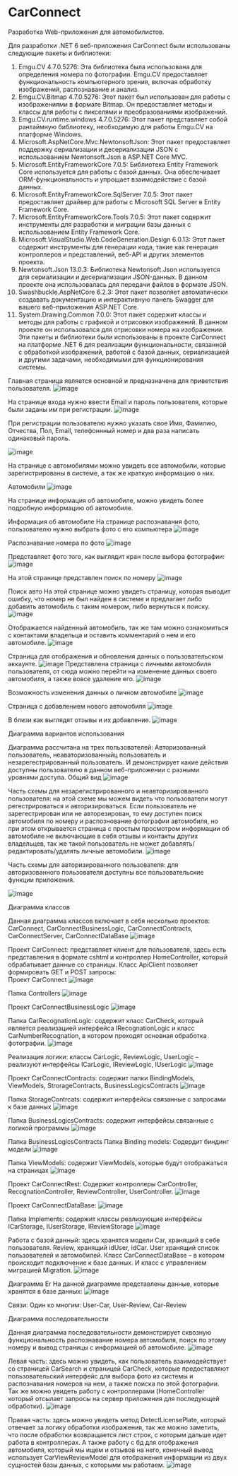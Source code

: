 # CarConnect
Разработка Web-приложения для автомобилистов.

Для разработки .NET 6 веб-приложения CarConnect были использованы следующие пакеты и библиотеки:
1. Emgu.CV 4.7.0.5276: Эта библиотека была использована для определения номера по фотографии. Emgu.CV предоставляет функциональность компьютерного зрения, включая обработку изображений, распознавание и анализ.
2. Emgu.CV.Bitmap 4.7.0.5276: Этот пакет был использован для работы с изображениями в формате Bitmap. Он предоставляет методы и классы для работы с пикселями и преобразованиями изображений.
3. Emgu.CV.runtime.windows 4.7.0.5276: Этот пакет представляет собой рантаймную библиотеку, необходимую для работы Emgu.CV на платформе Windows.
4. Microsoft.AspNetCore.Mvc.NewtonsoftJson: Этот пакет предоставляет поддержку сериализации и десериализации JSON с использованием Newtonsoft.Json в ASP.NET Core MVC.
5. Microsoft.EntityFrameworkCore 7.0.5: Библиотека Entity Framework Core используется для работы с базой данных. Она обеспечивает ORM-функциональность и упрощает взаимодействие с базой данных.
6. Microsoft.EntityFrameworkCore.SqlServer 7.0.5: Этот пакет предоставляет драйвер для работы с Microsoft SQL Server в Entity Framework Core.
7. Microsoft.EntityFrameworkCore.Tools 7.0.5: Этот пакет содержит инструменты для разработки и миграции базы данных с использованием Entity Framework Core.
8. Microsoft.VisualStudio.Web.CodeGeneration.Design 6.0.13: Этот пакет содержит инструменты для генерации кода, такие как генерация контроллеров и представлений, веб-API и других элементов проекта.
9. Newtonsoft.Json 13.0.3: Библиотека Newtonsoft.Json используется для сериализации и десериализации JSON-данных. В данном проекте она использовалась для передачи файлов в формате JSON.
10. Swashbuckle.AspNetCore 6.2.3: Этот пакет позволяет автоматически создавать документацию и интерактивную панель Swagger для вашего веб-приложения ASP.NET Core.
11. System.Drawing.Common 7.0.0: Этот пакет содержит классы и методы для работы с графикой и отрисовки изображений. В данном проекте он использовался для отрисовки номера на изображении.
Эти пакеты и библиотеки были использованы в проекте CarConnect на платформе .NET 6 для реализации функциональности, связанной с обработкой изображений, работой с базой данных, сериализацией и другими задачами, необходимыми для функционирования системы.

Главная страница является основной и предназначена для приветствия пользователя. 
![image](https://github.com/BulatReznik/CarConnect-Pet-Project/assets/90419704/5489ea94-034a-4833-a1f3-c985c0637021)

На странице входа нужно ввести Email и пароль пользователя, которые были заданы им при регистрации.
![image](https://github.com/BulatReznik/CarConnect-Pet-Project/assets/90419704/0b959180-20cb-424b-955e-8566b3891aa0)

При регистрации пользователю нужно указать свое Имя, Фамилию, Отчества, Пол, Email, телефоннный номер и два раза написать одинаковый пароль. 
 
![image](https://github.com/BulatReznik/CarConnect-Pet-Project/assets/90419704/2ffe8b5c-94d5-40a5-8aea-24e78195c851)

На странице с автомобилями можно увидеть все автомобили, которые зарегистрированы в системе, а так же краткую информацию о них.
 
Автомобили
![image](https://github.com/BulatReznik/CarConnect-Pet-Project/assets/90419704/810130ae-a57a-4088-8487-47dfed6f61de)

На странице информация об автомобиле, можно увидеть более подробную информацию об автомобиле.
 
Информация об автомобиле
На странице распознавания фото, пользователю нужно выбрать фото с его компьютера
![image](https://github.com/BulatReznik/CarConnect-Pet-Project/assets/90419704/e6d6200b-f793-431a-8a02-ddfb012f6c07)

Распознавание номера по фото
![image](https://github.com/BulatReznik/CarConnect-Pet-Project/assets/90419704/b06ea7e5-4cdf-45b5-bc58-0766056f7dcf)

Представляет фото того, как выглядит кран после выбора фотографии:
![image](https://github.com/BulatReznik/CarConnect-Pet-project/assets/90419704/dee0cf32-3c2c-4ea8-97c6-43840e23e7bd)

На этой странице представлен поиск по номеру
![image](https://github.com/BulatReznik/CarConnect-Pet-Project/assets/90419704/5a5909fe-f900-4020-93ca-926443f6a40d)

Поиск авто
На этой странице можно увидеть страницу, которая выводит ошибку, что номер не был найден в системе и предлагает либо добавить автомобиль с таким номером, либо вернуться к поиску. 
![image](https://github.com/BulatReznik/CarConnect-Pet-Project/assets/90419704/f855182e-96aa-465c-b3e3-d5e8d7298abb)

Отображается найденный автомобиль, так же там можно ознакомиться с контактами владельца и оставить комментарий о нем и его автомобиле.
![image](https://github.com/BulatReznik/CarConnect-Pet-Project/assets/90419704/3bcb817b-9fe2-4150-a144-7b8c504d78cd)

Страница для отображения и обновления данных о пользовательском аккаунте.
![image](https://github.com/BulatReznik/CarConnect-Pet-project/assets/90419704/1a145012-36e0-47db-ad83-aad76b03c824)
Представлена страница с личными автомобиля пользователя, от сюда можно перейти на изменение данных своего автомобиля, а также вовсе удаление его.
![image](https://github.com/BulatReznik/CarConnect-Pet-Project/assets/90419704/1797d560-100d-4be1-ac3a-654ddda855eb)

Возможность изменения данных о личном автомобиле
![image](https://github.com/BulatReznik/CarConnect-Pet-Project/assets/90419704/a9e6babb-bc1e-4a27-86a5-63c1d18d6703)

Страница с добавлением нового автомобиля
![image](https://github.com/BulatReznik/CarConnect-Pet-Project/assets/90419704/44c6a71c-af83-4324-b465-47e32fd1c856)


В близи как выглядят отзывы и их добавление.
![image](https://github.com/BulatReznik/CarConnect-Pet-Project/assets/90419704/97a492ca-251c-46da-8e10-043e889e3c09)


Диаграмма вариантов использования 

Диаграмма рассчитана на трех пользователей: Авторизованный пользователь, неаваторизованныйц пользователь и незарегестрированный пользователь. И демонстрирует какие действия доступны пользователю в данном веб-приложении с разными уровнями доступа. 
Общий вид
![image](https://github.com/BulatReznik/CarConnect-Pet-Project/assets/90419704/8f8988b2-8f0e-4fa0-bf6b-1fd06b4c3be8)

Часть схемы для незарегистрированного и неавторизированного пользователя: на этой схеме мы можем видеть что пользователи могут регестрироваться и авторизироваться. Если пользователь не зарегестрирован или не авторезирован, то ему доступен поиск автомобиля по номеру и распознование фотографии автомобиля, но при этом открывается страница с простым просмотром информации об автомобиле не включающие в себя отзывы и контакты других владельцев, так же такой пользователь не может добавлять/редактировать/удалять личные автомобили. 
![image](https://github.com/BulatReznik/CarConnect-Pet-Project/assets/90419704/bf863f79-c689-43d9-9b54-e4f4f859a685)

Часть схемы для авторизированного пользователя: для авторизованного пользователя доступны все пользовательские функции приложения.
 
![image](https://github.com/BulatReznik/CarConnect-Pet-Project/assets/90419704/df648738-e883-49c3-9808-0e76401ae8f2)

Диаграмма классов

Данная диаграмма классов включает в себя несколько проектов: CarConnect, CarConnectBusinessLogic, CarConnectContracts, CarConnectServer, CarConnectDataBase
![image](https://github.com/BulatReznik/CarConnect-Pet-Project/assets/90419704/dadacf6c-50db-4726-a8c6-718142c0cc79)

Проект CarConnect: представляет клиент для пользователя, здесь есть представления в формате cshtml и контроллер HomeController, который обрабатывает данные со страницы. Класс ApiClient позволяет формировать GET и POST запросы:  
Проект CarConnect
![image](https://github.com/BulatReznik/CarConnect-Pet-Project/assets/90419704/becfefab-384e-49a7-8ddb-a04920b4efc8)

Папка Controllers
![image](https://github.com/BulatReznik/CarConnect-Pet-Project/assets/90419704/6b126b76-fddc-43fa-a818-aca58f663ebe)

Проект CarConnectBusinessLogic
![image](https://github.com/BulatReznik/CarConnect-Pet-Project/assets/90419704/a4160230-76b7-43fe-a0fd-19c849a16bc1)

Папка CarRecognationLogic: содержит класс CarCheck, который является реализацией интерфейса IRecognationLogic и класс CarNumberRecognation, в котором проходят основная обработка фотографии.
![image](https://github.com/BulatReznik/CarConnect-Pet-Project/assets/90419704/90dcabae-ffe8-4960-98f4-eba8d4163e34)

Реализация логики: классы CarLogic, ReviewLogic, UserLogic – реализуют интерфейсы ICarLogic, IReviewLogic, IUserLogic
![image](https://github.com/BulatReznik/CarConnect-Pet-Project/assets/90419704/bd458ff1-ee7b-439c-8e98-2e09b46c0992)

Проект CarConnectContracts: содержит папки BindingModels, ViewModels, StrorageContracts, BusinessLogicsContracts
![image](https://github.com/BulatReznik/CarConnect-Pet-Project/assets/90419704/4d485ebd-4d7d-4229-98d2-3c534b314550)

Папка StorageContrcats: содержит интерфейсы связанные с запросами к базе данных
![image](https://github.com/BulatReznik/CarConnect-Pet-Project/assets/90419704/b9b9066f-83ba-4182-9fda-872d53876b41)

Папка BusinessLogicsContracts: содержит интерфейсы связанные с логикой программы
![image](https://github.com/BulatReznik/CarConnect-Pet-Project/assets/90419704/6fda6823-90f3-43ee-9ac7-78b84382cdfd)

Папка BusinessLogicsContracts
Папка Binding models: Содердит биндинг модели
![image](https://github.com/BulatReznik/CarConnect-Pet-Project/assets/90419704/aca3ebaf-7256-4f07-91d2-ee0962e5f25a)

Папка ViewModels: содержит ViewModels, которые будут отображаться на страницах
![image](https://github.com/BulatReznik/CarConnect-Pet-Project/assets/90419704/947106d5-301a-4770-bdfd-e47421f6242c)

Проект CarConnectRest: Содержит  контроллеры CarController, RecognationController, ReviewController, UserController.
![image](https://github.com/BulatReznik/CarConnect-Pet-Project/assets/90419704/574a7f86-a681-4829-8c77-2f10a7c18bb1)

Проект CarConnectDataBase: 
![image](https://github.com/BulatReznik/CarConnect-Pet-Project/assets/90419704/154ae880-fad9-4831-97a4-83759f3873fe)

Папка Implements: содержит классы реализующие интерфейсы ICarStorage, IUserStorage, IReviewStorage
![image](https://github.com/BulatReznik/CarConnect-Pet-Project/assets/90419704/9072c328-a0f5-456e-8969-16dce3f23ab1)

Работа с базой данный: здесь хранятся модели Car, хранящий в себе пользователя. Review, хранящий idUser, idCar. User хранящий список пользователей и автомобилей. Класс CarConnectDataBase – в котором происходит подключение к базе данных. И класс с управлением миграцией Migration.
![image](https://github.com/BulatReznik/CarConnect-Pet-Project/assets/90419704/1d8e48c2-f5bd-4371-80e8-3e031ac7dc7d)

Диаграмма Er
На данной диаграмме представлены данные, которые хранятся в базе данных:
![image](https://github.com/BulatReznik/CarConnect-Pet-Project/assets/90419704/16013b3a-9515-4f9c-9016-2c08ab400cbb)


Связи:
Один ко многим: User-Car, User-Review, Car-Review

Диаграмма последовательности

Данная диаграмма последовательности демонстрирует сквозную функциональность распознавание номера автомобиля, поиск по этому номеру и вывод страницы с информацией об автомобиле. 
![image](https://github.com/BulatReznik/CarConnect-Pet-Project/assets/90419704/0225ae70-c1aa-4faf-b3ff-04d7451cd022)

Левая часть: здесь можно увидеть, как пользователь взаимодействует со страницей CarSearch и страницей CarCheck, которые предоставляют пользовательский интерфейс для выбора фото из системы и распознавания номеров на нем, а также поиска по этой фотографии. Так же можно увидеть работу с контроллерами (HomeController который отсылает запросы на сервер приложения для последующей обработки).
![image](https://github.com/BulatReznik/CarConnect-Pet-Project/assets/90419704/3137a211-fb85-4382-9719-2116e4aabf1a)

Правая часть: здесь можно увидеть метод DetectLicensePlate, который отвечает за логику обработки изображения, так же можно заметить, что после обработки возвращается лист строк, с которым дальше идет работа в контроллерах. А также работу с бд для отображения автомобиля, который мы ищем и отзывов на него, конечный вывод использует CarViewReviewModel для отображения информации из двух сущностей базы данных, с которыми мы работаем. 
![image](https://github.com/BulatReznik/CarConnect-Pet-Project/assets/90419704/229b3a4c-2985-41a7-b3e0-89a285a848ff)

